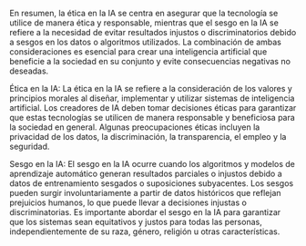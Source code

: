 En resumen, la ética en la IA se centra en asegurar que la tecnología se utilice de manera ética y responsable, mientras que el sesgo en la IA se refiere a la necesidad de evitar resultados injustos o discriminatorios debido a sesgos en los datos o algoritmos utilizados. La combinación de ambas consideraciones es esencial para crear una inteligencia artificial que beneficie a la sociedad en su conjunto y evite consecuencias negativas no deseadas.


Ética en la IA: La ética en la IA se refiere a la consideración de los valores y principios morales al diseñar, implementar y utilizar sistemas de inteligencia artificial. Los creadores de IA deben tomar decisiones éticas para garantizar que estas tecnologías se utilicen de manera responsable y beneficiosa para la sociedad en general. Algunas preocupaciones éticas incluyen la privacidad de los datos, la discriminación, la transparencia, el empleo y la seguridad.

Sesgo en la IA: El sesgo en la IA ocurre cuando los algoritmos y modelos de aprendizaje automático generan resultados parciales o injustos debido a datos de entrenamiento sesgados o suposiciones subyacentes. Los sesgos pueden surgir involuntariamente a partir de datos históricos que reflejan prejuicios humanos, lo que puede llevar a decisiones injustas o discriminatorias. Es importante abordar el sesgo en la IA para garantizar que los sistemas sean equitativos y justos para todas las personas, independientemente de su raza, género, religión u otras características.

